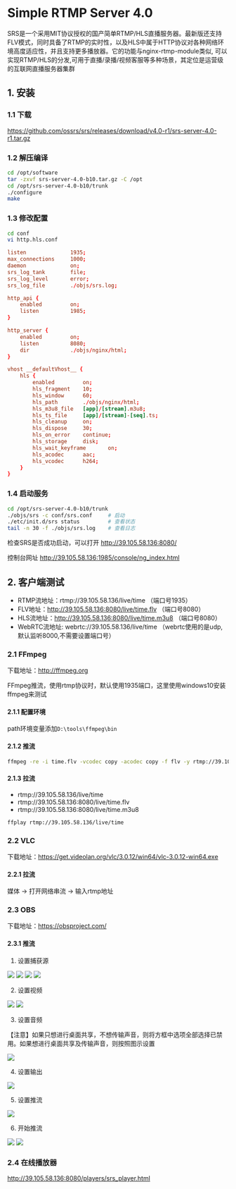 # Simple RTMP Server 4.0

SRS是一个采用MIT协议授权的国产简单RTMP/HLS直播服务器。最新版还支持FLV模式，同时具备了RTMP的实时性，以及HLS中属于HTTP协议对各种网络环境高度适应性，并且支持更多播放器。它的功能与nginx-rtmp-module类似, 可以实现RTMP/HLS的分发,可用于直播/录播/视频客服等多种场景，其定位是运营级的互联网直播服务器集群

## 1. 安装

### 1.1 下载

https://github.com/ossrs/srs/releases/download/v4.0-r1/srs-server-4.0-r1.tar.gz

### 1.2 解压编译

```bash
cd /opt/software
tar -zxvf srs-server-4.0-b10.tar.gz -C /opt
cd /opt/srs-server-4.0-b10/trunk
./configure
make
```

### 1.3 修改配置

```bash
cd conf
vi http.hls.conf
```

```conf
listen              1935;
max_connections     1000;
daemon              on;
srs_log_tank        file;
srs_log_level       error;
srs_log_file        ./objs/srs.log;

http_api {
    enabled         on;
    listen          1985;
}

http_server {
    enabled         on;
    listen          8080;
    dir             ./objs/nginx/html;
}

vhost __defaultVhost__ {
    hls {
        enabled         on;
        hls_fragment    10;
        hls_window      60;
        hls_path        ./objs/nginx/html;
        hls_m3u8_file   [app]/[stream].m3u8;
        hls_ts_file     [app]/[stream]-[seq].ts;
        hls_cleanup     on;
        hls_dispose     30;
        hls_on_error    continue;
        hls_storage     disk;
        hls_wait_keyframe       on;
        hls_acodec      aac;
        hls_vcodec      h264;
    }
}
```

### 1.4 启动服务

```bash
cd /opt/srs-server-4.0-b10/trunk
./objs/srs -c conf/srs.conf     # 启动
./etc/init.d/srs status         # 查看状态
tail -n 30 -f ./objs/srs.log    # 查看日志
```

检查SRS是否成功启动，可以打开 http://39.105.58.136:8080/

控制台网址 http://39.105.58.136:1985/console/ng_index.html


## 2. 客户端测试

- RTMP流地址：rtmp://39.105.58.136/live/time （端口号1935）
- FLV地址：http://39.105.58.136:8080/live/time.flv （端口号8080）
- HLS流地址：http://39.105.58.136:8080/live/time.m3u8 （端口号8080）
- WebRTC流地址: webrtc://39.105.58.136/live/time （webrtc使用的是udp,默认监听8000,不需要设置端口号）

### 2.1 FFmpeg

下载地址：http://ffmpeg.org 

FFmpeg推流，使用rtmp协议时，默认使用1935端口，这里使用windows10安装ffmpeg来测试

#### 2.1.1 配置环境

path环境变量添加`D:\tools\ffmpeg\bin`

#### 2.1.2 推流

```bash
ffmpeg -re -i time.flv -vcodec copy -acodec copy -f flv -y rtmp://39.105.58.136/live/time
```

#### 2.1.3 拉流

- rtmp://39.105.58.136/live/time
- rtmp://39.105.58.136:8080/live/time.flv
- rtmp://39.105.58.136:8080/live/time.m3u8

```bash
ffplay rtmp://39.105.58.136/live/time
```

### 2.2 VLC

下载地址：https://get.videolan.org/vlc/3.0.12/win64/vlc-3.0.12-win64.exe

#### 2.2.1 拉流

媒体 -> 打开网络串流 -> 输入rtmp地址

### 2.3 OBS

下载地址：https://obsproject.com/

#### 2.3.1 推流

1. 设置捕获源

![](../../assets/_images/deploy/srs/1.png)
![](../../assets/_images/deploy/srs/2.png)
![](../../assets/_images/deploy/srs/3.png)
![](../../assets/_images/deploy/srs/4.png)

2. 设置视频

![](../../assets/_images/deploy/srs/5.png)
![](../../assets/_images/deploy/srs/6.png)


3. 设置音频

【注意】如果只想进行桌面共享，不想传输声音，则将方框中选项全部选择已禁用。如果想进行桌面共享及传输声音，则按照图示设置

![](../../assets/_images/deploy/srs/7.png)

4. 设置输出

![](../../assets/_images/deploy/srs/8.png)

5. 设置推流

![](../../assets/_images/deploy/srs/9.png)

6. 开始推流

![](../../assets/_images/deploy/srs/10.png)
![](../../assets/_images/deploy/srs/11.png)


### 2.4 在线播放器

http://39.105.58.136:8080/players/srs_player.html





